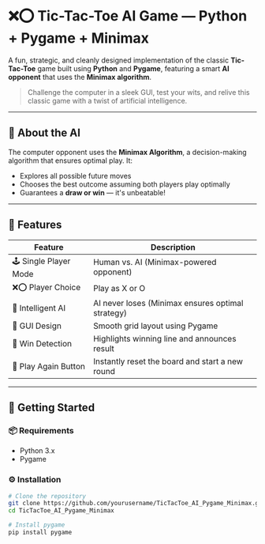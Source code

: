 # ❌⭕ Tic-Tac-Toe AI Game — Python + Pygame + Minimax

A fun, strategic, and cleanly designed implementation of the classic **Tic-Tac-Toe** game built using **Python** and **Pygame**, featuring a smart **AI opponent** that uses the **Minimax algorithm**.

> Challenge the computer in a sleek GUI, test your wits, and relive this classic game with a twist of artificial intelligence.

---

## 🧠 About the AI

The computer opponent uses the **Minimax Algorithm**, a decision-making algorithm that ensures optimal play. It:
- Explores all possible future moves
- Chooses the best outcome assuming both players play optimally
- Guarantees a **draw or win** — it's unbeatable!

---

## 🎯 Features

| Feature              | Description                                                  |
|----------------------|--------------------------------------------------------------|
| 🕹️ Single Player Mode | Human vs. AI (Minimax-powered opponent)                     |
| ❌⭕ Player Choice     | Play as X or O                                               |
| 🧠 Intelligent AI     | AI never loses (Minimax ensures optimal strategy)            |
| 🎨 GUI Design         | Smooth grid layout using Pygame                              |
| 🏁 Win Detection      | Highlights winning line and announces result                 |
| 🔁 Play Again Button  | Instantly reset the board and start a new round              |

---

## 🚀 Getting Started

### 📦 Requirements

- Python 3.x  
- Pygame

### ⚙️ Installation

```bash
# Clone the repository
git clone https://github.com/yourusername/TicTacToe_AI_Pygame_Minimax.git
cd TicTacToe_AI_Pygame_Minimax

# Install pygame
pip install pygame

